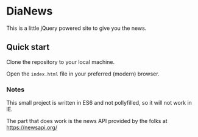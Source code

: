 # DiaNews

This is a little jQuery powered site to give you the news.

## Quick start

Clone the repository to your local machine.

Open the `index.html` file in your preferred (modern) browser.


### Notes

This small project is written in ES6 and not pollyfilled, so it will not work in IE.

The part that does work is the news API provided by the folks at https://newsapi.org/
